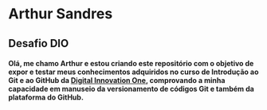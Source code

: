 # Arthur Sandres

## Desafio DIO

#### Olá, me chamo Arthur e estou criando este repositório com o objetivo de expor e testar meus conhecimentos adquiridos no curso de Introdução ao Git e ao GitHub da [Digital Innovation One](https://www.dio.me/), comprovando a minha capacidade em manuseio da versionamento de códigos Git e também da plataforma do GitHub.


